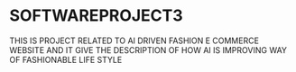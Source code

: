 # SOFTWAREPROJECT3
THIS IS PROJECT RELATED TO AI DRIVEN FASHION E COMMERCE WEBSITE AND IT GIVE THE DESCRIPTION OF HOW AI IS IMPROVING WAY OF FASHIONABLE LIFE STYLE
